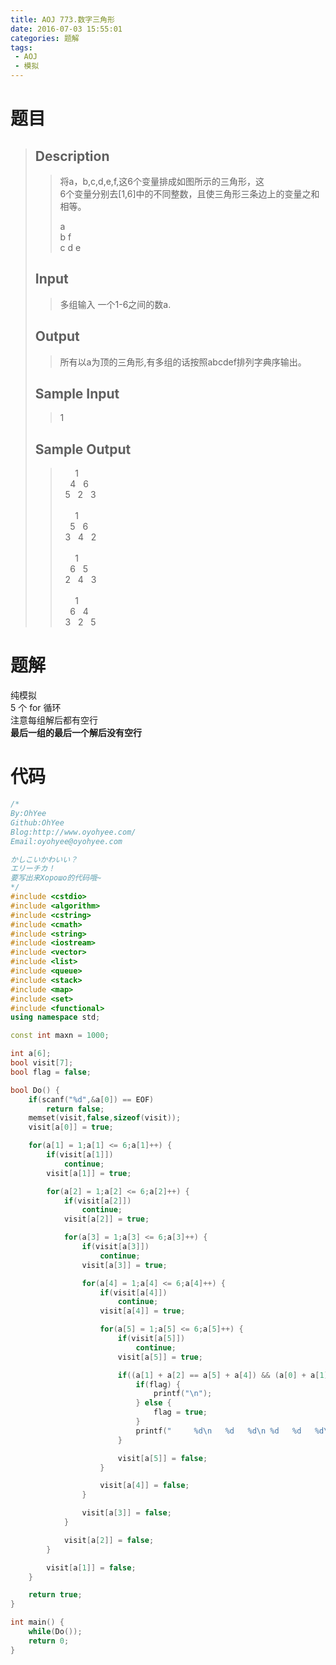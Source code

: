 ```yaml
---
title: AOJ 773.数字三角形
date: 2016-07-03 15:55:01
categories: 题解
tags:
 - AOJ
 - 模拟
---
```

# 题目
> ## Description  
>> 将a，b,c,d,e,f,这6个变量排成如图所示的三角形，这  
>> 6个变量分别去[1,6]中的不同整数，且使三角形三条边上的变量之和相等。  
>>   
>> a  
>> b f  
>> c d e  
>   <!--more-->
> ## Input  
>> 多组输入 一个1-6之间的数a.  
>   
> ## Output  
>> 所有以a为顶的三角形,有多组的话按照abcdef排列字典序输出。  
>   
> ## Sample Input  
>> 1  
>   
> ## Sample Output  
>>&nbsp;&nbsp;&nbsp;&nbsp;&nbsp;&nbsp;1  
>>&nbsp;&nbsp;&nbsp;&nbsp;4&nbsp;&nbsp;&nbsp;6  
>>&nbsp;&nbsp;5&nbsp;&nbsp;&nbsp;2&nbsp;&nbsp;&nbsp;3  
>>&nbsp;  
>>&nbsp;&nbsp;&nbsp;&nbsp;&nbsp;&nbsp;1  
>>&nbsp;&nbsp;&nbsp;&nbsp;5&nbsp;&nbsp;&nbsp;6  
>>&nbsp;&nbsp;3&nbsp;&nbsp;&nbsp;4&nbsp;&nbsp;&nbsp;2  
>>&nbsp;  
>>&nbsp;&nbsp;&nbsp;&nbsp;&nbsp;&nbsp;1  
>>&nbsp;&nbsp;&nbsp;&nbsp;6&nbsp;&nbsp;&nbsp;5  
>>&nbsp;&nbsp;2&nbsp;&nbsp;&nbsp;4&nbsp;&nbsp;&nbsp;3  
>>&nbsp;  
>>&nbsp;&nbsp;&nbsp;&nbsp;&nbsp;&nbsp;1  
>>&nbsp;&nbsp;&nbsp;&nbsp;6&nbsp;&nbsp;&nbsp;4  
>>&nbsp;&nbsp;3&nbsp;&nbsp;&nbsp;2&nbsp;&nbsp;&nbsp;5  

# 题解
纯模拟  
5 个 for 循环  
注意每组解后都有空行  
**最后一组的最后一个解后没有空行**

# 代码
```cpp 数字三角形 https://github.com/OhYee/sourcecode/tree/master/ACM 代码备份
/*
By:OhYee
Github:OhYee
Blog:http://www.oyohyee.com/
Email:oyohyee@oyohyee.com

かしこいかわいい？
エリーチカ！
要写出来Хорошо的代码哦~
*/
#include <cstdio>
#include <algorithm>
#include <cstring>
#include <cmath>
#include <string>
#include <iostream>
#include <vector>
#include <list>
#include <queue>
#include <stack>
#include <map>
#include <set>
#include <functional>
using namespace std;

const int maxn = 1000;

int a[6];
bool visit[7];
bool flag = false;

bool Do() {
    if(scanf("%d",&a[0]) == EOF)
        return false;
    memset(visit,false,sizeof(visit));
    visit[a[0]] = true;

    for(a[1] = 1;a[1] <= 6;a[1]++) {
        if(visit[a[1]])
            continue;
        visit[a[1]] = true;

        for(a[2] = 1;a[2] <= 6;a[2]++) {
            if(visit[a[2]])
                continue;
            visit[a[2]] = true;

            for(a[3] = 1;a[3] <= 6;a[3]++) {
                if(visit[a[3]])
                    continue;
                visit[a[3]] = true;

                for(a[4] = 1;a[4] <= 6;a[4]++) {
                    if(visit[a[4]])
                        continue;
                    visit[a[4]] = true;

                    for(a[5] = 1;a[5] <= 6;a[5]++) {
                        if(visit[a[5]])
                            continue;
                        visit[a[5]] = true;

                        if((a[1] + a[2] == a[5] + a[4]) && (a[0] + a[1] == a[3] + a[4]) && (a[2] + a[3] == a[0] + a[5])) {
                            if(flag) {
                                printf("\n");
                            } else {
                                flag = true;
                            }
                            printf("     %d\n   %d   %d\n %d   %d   %d\n",a[0],a[1],a[5],a[2],a[3],a[4]);
                        }

                        visit[a[5]] = false;
                    }

                    visit[a[4]] = false;
                }

                visit[a[3]] = false;
            }

            visit[a[2]] = false;
        }

        visit[a[1]] = false;
    }

    return true;
}

int main() {
    while(Do());
    return 0;
}

```